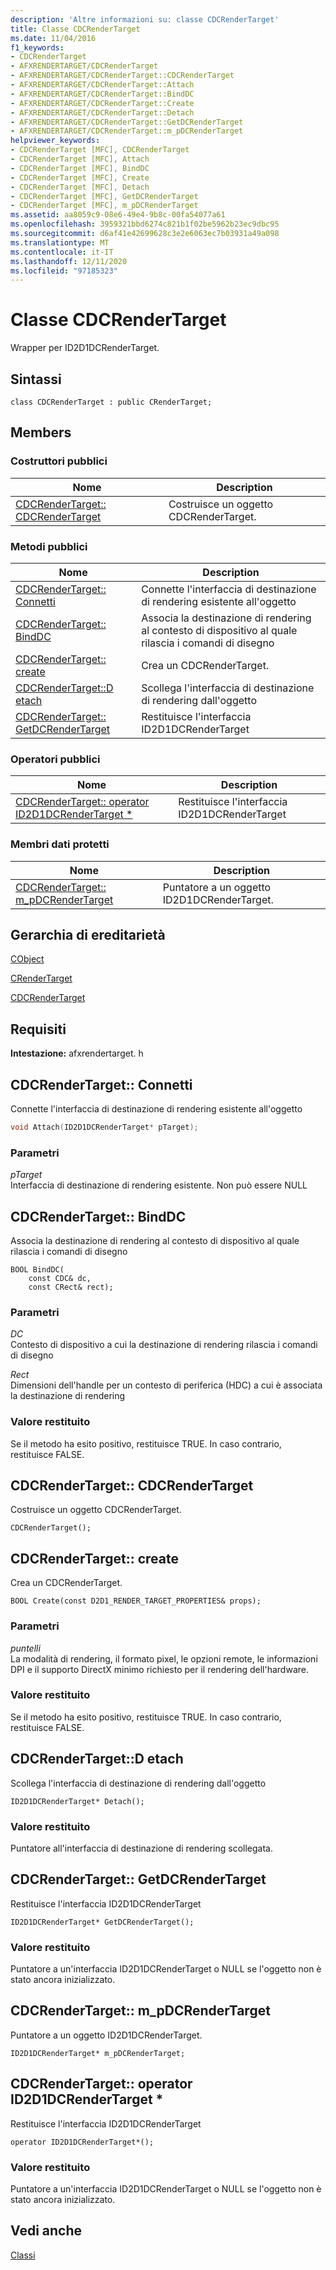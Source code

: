 ```yaml
---
description: 'Altre informazioni su: classe CDCRenderTarget'
title: Classe CDCRenderTarget
ms.date: 11/04/2016
f1_keywords:
- CDCRenderTarget
- AFXRENDERTARGET/CDCRenderTarget
- AFXRENDERTARGET/CDCRenderTarget::CDCRenderTarget
- AFXRENDERTARGET/CDCRenderTarget::Attach
- AFXRENDERTARGET/CDCRenderTarget::BindDC
- AFXRENDERTARGET/CDCRenderTarget::Create
- AFXRENDERTARGET/CDCRenderTarget::Detach
- AFXRENDERTARGET/CDCRenderTarget::GetDCRenderTarget
- AFXRENDERTARGET/CDCRenderTarget::m_pDCRenderTarget
helpviewer_keywords:
- CDCRenderTarget [MFC], CDCRenderTarget
- CDCRenderTarget [MFC], Attach
- CDCRenderTarget [MFC], BindDC
- CDCRenderTarget [MFC], Create
- CDCRenderTarget [MFC], Detach
- CDCRenderTarget [MFC], GetDCRenderTarget
- CDCRenderTarget [MFC], m_pDCRenderTarget
ms.assetid: aa8059c9-08e6-49e4-9b8c-00fa54077a61
ms.openlocfilehash: 3959321bbd6274c821b1f02be5962b23ec9dbc95
ms.sourcegitcommit: d6af41e42699628c3e2e6063ec7b03931a49a098
ms.translationtype: MT
ms.contentlocale: it-IT
ms.lasthandoff: 12/11/2020
ms.locfileid: "97185323"
---
```

# <a name="cdcrendertarget-class"></a>Classe CDCRenderTarget

Wrapper per ID2D1DCRenderTarget.

## <a name="syntax"></a>Sintassi

```
class CDCRenderTarget : public CRenderTarget;
```

## <a name="members"></a>Members

### <a name="public-constructors"></a>Costruttori pubblici

|Nome|Description|
|----------|-----------------|
|[CDCRenderTarget:: CDCRenderTarget](#cdcrendertarget)|Costruisce un oggetto CDCRenderTarget.|

### <a name="public-methods"></a>Metodi pubblici

|Nome|Description|
|----------|-----------------|
|[CDCRenderTarget:: Connetti](#attach)|Connette l'interfaccia di destinazione di rendering esistente all'oggetto|
|[CDCRenderTarget:: BindDC](#binddc)|Associa la destinazione di rendering al contesto di dispositivo al quale rilascia i comandi di disegno|
|[CDCRenderTarget:: create](#create)|Crea un CDCRenderTarget.|
|[CDCRenderTarget::D etach](#detach)|Scollega l'interfaccia di destinazione di rendering dall'oggetto|
|[CDCRenderTarget:: GetDCRenderTarget](#getdcrendertarget)|Restituisce l'interfaccia ID2D1DCRenderTarget|

### <a name="public-operators"></a>Operatori pubblici

|Nome|Description|
|----------|-----------------|
|[CDCRenderTarget:: operator ID2D1DCRenderTarget *](#operator_id2d1dcrendertarget_star)|Restituisce l'interfaccia ID2D1DCRenderTarget|

### <a name="protected-data-members"></a>Membri dati protetti

|Nome|Description|
|----------|-----------------|
|[CDCRenderTarget:: m_pDCRenderTarget](#m_pdcrendertarget)|Puntatore a un oggetto ID2D1DCRenderTarget.|

## <a name="inheritance-hierarchy"></a>Gerarchia di ereditarietà

[CObject](../../mfc/reference/cobject-class.md)

[CRenderTarget](../../mfc/reference/crendertarget-class.md)

[CDCRenderTarget](../../mfc/reference/cdcrendertarget-class.md)

## <a name="requirements"></a>Requisiti

**Intestazione:** afxrendertarget. h

## <a name="cdcrendertargetattach"></a><a name="attach"></a> CDCRenderTarget:: Connetti

Connette l'interfaccia di destinazione di rendering esistente all'oggetto

```cpp
void Attach(ID2D1DCRenderTarget* pTarget);
```

### <a name="parameters"></a>Parametri

*pTarget*<br/>
Interfaccia di destinazione di rendering esistente. Non può essere NULL

## <a name="cdcrendertargetbinddc"></a><a name="binddc"></a> CDCRenderTarget:: BindDC

Associa la destinazione di rendering al contesto di dispositivo al quale rilascia i comandi di disegno

```
BOOL BindDC(
    const CDC& dc,
    const CRect& rect);
```

### <a name="parameters"></a>Parametri

*DC*<br/>
Contesto di dispositivo a cui la destinazione di rendering rilascia i comandi di disegno

*Rect*<br/>
Dimensioni dell'handle per un contesto di periferica (HDC) a cui è associata la destinazione di rendering

### <a name="return-value"></a>Valore restituito

Se il metodo ha esito positivo, restituisce TRUE. In caso contrario, restituisce FALSE.

## <a name="cdcrendertargetcdcrendertarget"></a><a name="cdcrendertarget"></a> CDCRenderTarget:: CDCRenderTarget

Costruisce un oggetto CDCRenderTarget.

```
CDCRenderTarget();
```

## <a name="cdcrendertargetcreate"></a><a name="create"></a> CDCRenderTarget:: create

Crea un CDCRenderTarget.

```
BOOL Create(const D2D1_RENDER_TARGET_PROPERTIES& props);
```

### <a name="parameters"></a>Parametri

*puntelli*<br/>
La modalità di rendering, il formato pixel, le opzioni remote, le informazioni DPI e il supporto DirectX minimo richiesto per il rendering dell'hardware.

### <a name="return-value"></a>Valore restituito

Se il metodo ha esito positivo, restituisce TRUE. In caso contrario, restituisce FALSE.

## <a name="cdcrendertargetdetach"></a><a name="detach"></a> CDCRenderTarget::D etach

Scollega l'interfaccia di destinazione di rendering dall'oggetto

```
ID2D1DCRenderTarget* Detach();
```

### <a name="return-value"></a>Valore restituito

Puntatore all'interfaccia di destinazione di rendering scollegata.

## <a name="cdcrendertargetgetdcrendertarget"></a><a name="getdcrendertarget"></a> CDCRenderTarget:: GetDCRenderTarget

Restituisce l'interfaccia ID2D1DCRenderTarget

```
ID2D1DCRenderTarget* GetDCRenderTarget();
```

### <a name="return-value"></a>Valore restituito

Puntatore a un'interfaccia ID2D1DCRenderTarget o NULL se l'oggetto non è stato ancora inizializzato.

## <a name="cdcrendertargetm_pdcrendertarget"></a><a name="m_pdcrendertarget"></a> CDCRenderTarget:: m_pDCRenderTarget

Puntatore a un oggetto ID2D1DCRenderTarget.

```
ID2D1DCRenderTarget* m_pDCRenderTarget;
```

## <a name="cdcrendertargetoperator-id2d1dcrendertarget"></a><a name="operator_id2d1dcrendertarget_star"></a> CDCRenderTarget:: operator ID2D1DCRenderTarget *

Restituisce l'interfaccia ID2D1DCRenderTarget

```
operator ID2D1DCRenderTarget*();
```

### <a name="return-value"></a>Valore restituito

Puntatore a un'interfaccia ID2D1DCRenderTarget o NULL se l'oggetto non è stato ancora inizializzato.

## <a name="see-also"></a>Vedi anche

[Classi](../../mfc/reference/mfc-classes.md)
